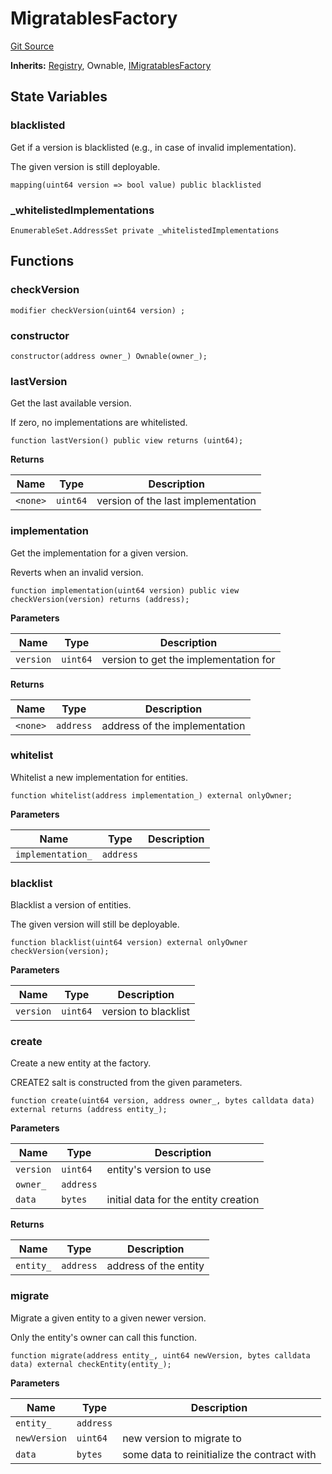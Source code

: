 # MigratablesFactory
[Git Source](https://github.com/symbioticfi/core/blob/5ab692fe7f696ff6aee61a77fae37dc444e1c86e/src/contracts/common/MigratablesFactory.sol)

**Inherits:**
[Registry](/Users/andreikorokhov/symbiotic/core/docs/autogen/src/src/contracts/common/Registry.sol/abstract.Registry.md), Ownable, [IMigratablesFactory](/Users/andreikorokhov/symbiotic/core/docs/autogen/src/src/interfaces/common/IMigratablesFactory.sol/interface.IMigratablesFactory.md)


## State Variables
### blacklisted
Get if a version is blacklisted (e.g., in case of invalid implementation).

The given version is still deployable.


```solidity
mapping(uint64 version => bool value) public blacklisted
```


### _whitelistedImplementations

```solidity
EnumerableSet.AddressSet private _whitelistedImplementations
```


## Functions
### checkVersion


```solidity
modifier checkVersion(uint64 version) ;
```

### constructor


```solidity
constructor(address owner_) Ownable(owner_);
```

### lastVersion

Get the last available version.

If zero, no implementations are whitelisted.


```solidity
function lastVersion() public view returns (uint64);
```
**Returns**

|Name|Type|Description|
|----|----|-----------|
|`<none>`|`uint64`|version of the last implementation|


### implementation

Get the implementation for a given version.

Reverts when an invalid version.


```solidity
function implementation(uint64 version) public view checkVersion(version) returns (address);
```
**Parameters**

|Name|Type|Description|
|----|----|-----------|
|`version`|`uint64`|version to get the implementation for|

**Returns**

|Name|Type|Description|
|----|----|-----------|
|`<none>`|`address`|address of the implementation|


### whitelist

Whitelist a new implementation for entities.


```solidity
function whitelist(address implementation_) external onlyOwner;
```
**Parameters**

|Name|Type|Description|
|----|----|-----------|
|`implementation_`|`address`||


### blacklist

Blacklist a version of entities.

The given version will still be deployable.


```solidity
function blacklist(uint64 version) external onlyOwner checkVersion(version);
```
**Parameters**

|Name|Type|Description|
|----|----|-----------|
|`version`|`uint64`|version to blacklist|


### create

Create a new entity at the factory.

CREATE2 salt is constructed from the given parameters.


```solidity
function create(uint64 version, address owner_, bytes calldata data) external returns (address entity_);
```
**Parameters**

|Name|Type|Description|
|----|----|-----------|
|`version`|`uint64`|entity's version to use|
|`owner_`|`address`||
|`data`|`bytes`|initial data for the entity creation|

**Returns**

|Name|Type|Description|
|----|----|-----------|
|`entity_`|`address`|address of the entity|


### migrate

Migrate a given entity to a given newer version.

Only the entity's owner can call this function.


```solidity
function migrate(address entity_, uint64 newVersion, bytes calldata data) external checkEntity(entity_);
```
**Parameters**

|Name|Type|Description|
|----|----|-----------|
|`entity_`|`address`||
|`newVersion`|`uint64`|new version to migrate to|
|`data`|`bytes`|some data to reinitialize the contract with|


